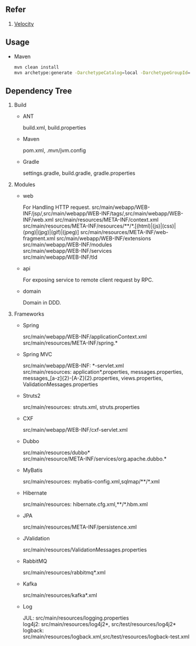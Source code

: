 ## Refer
1. [Velocity](http://velocity.apache.org/engine/devel/user-guide.html)

## Usage

- Maven

   ```sh
   mvn clean install
   mvn archetype:generate -DarchetypeCatalog=local -DarchetypeGroupId=ml.iamwhatiam.archetype -DarchetypeArtifactId=temp -DarchetypeVersion=1.0-SNAPSHOT
   ```

## Dependency Tree

1. Build

   + ANT

     build.xml, build.properties

   + Maven

     pom.xml, .mvn/jvm.config

   + Gradle

     settings.gradle, build.gradle, gradle.properties  

2. Modules

   + web

     For Handling HTTP request.
     src/main/webapp/WEB-INF/jsp/,src/main/webapp/WEB-INF/tags/,src/main/webapp/WEB-INF/web.xml
     src/main/resources/META-INF/context.xml
     src/main/resources/META-INF/resources/**/\*.[(html)|(js)|(css)|(png)|(jpg)|(gif)|(jpeg)]
     src/main/resources/META-INF/web-fragment.xml
     src/main/webapp/WEB-INF/extensions   
     src/main/webapp/WEB-INF/modules   
     src/main/webapp/WEB-INF/services   
     src/main/webapp/WEB-INF/tld   
   
   + api

     For exposing service to remote client request by RPC.
   
   + domain
 
      Domain in DDD.

3. Frameworks

   + Spring
   
     src/main/webapp/WEB-INF/applicationContext.xml
     src/main/resources/META-INF/spring.*

   + Spring MVC

     src/main/webapp/WEB-INF:
     \*-servlet.xml  
     src/main/resources:
     application*.properties, messages.properties, messages_[a-z]{2}-[A-Z]{2}.properties, views.properties, ValidationMessages.properties
    
   + Struts2

     src/main/resources:
     struts.xml, struts.properties

   + CXF

     src/main/webapp/WEB-INF/cxf-servlet.xml

   + Dubbo

     src/main/resources/dubbo*  
     src/main/resource/META-INF/services/org.apache.dubbo.*

   + MyBatis

     src/main/resources:
     mybatis-config.xml,sqlmap/**/\*.xml

   + Hibernate

     src/main/resources:
     hibernate.cfg.xml,**/\*.hbm.xml
     
   + JPA
   
     src/main/resources/META-INF/persistence.xml        

   + JValidation

     src/main/resources/ValidationMessages.properties
     
   + RabbitMQ
   
     src/main/resources/rabbitmq*.xml
     
   + Kafka
   
     src/main/resources/kafka*.xml

   + Log

     JUL: src/main/resources/logging.properties   
     log4j2: src/main/resources/log4j2*, src/test/resources/log4j2*   
     logback: src/main/resources/logback.xml,src/test/resources/logback-test.xml    
